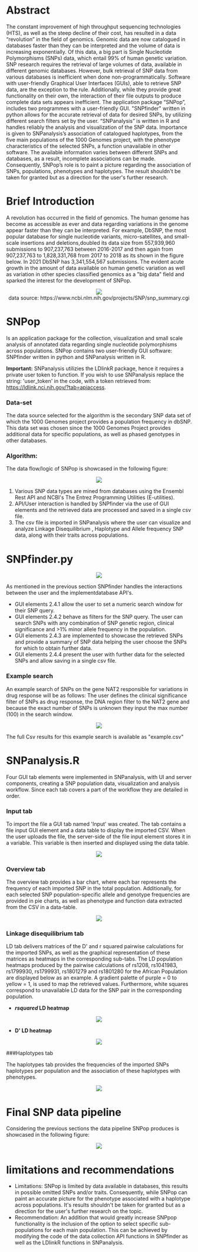 # Abstract 
The constant improvement of high throughput sequencing technologies (HTS), as well as the steep decline of their cost, has resulted in a data “revolution” in the field of genomics.  Genomic data are now catalogued in databases faster than they can be interpreted and the volume of data is increasing exponentially. Of this data, a big part is Single Nucleotide Polymorphisms (SNPs) data, which entail 99\% of human genetic variation. SNP research requires the retrieval of large volumes of data, available in different genomic databases. However, bulk retrieval of SNP data from various databases is inefficient when done non-programmatically.  Software with user-friendly Graphical User Interfaces (GUIs), able to retrieve SNP data, are the exception to the rule. Additionally, while they provide great functionality on their own, the interaction of their file outputs to produce complete data sets appears inefficient. The application package “SNPop”, includes two programmes with a user-friendly GUI. "SNPfinder" written in python allows for the accurate retrieval of data for desired SNPs, by utilizing different search filters set by the user. “SNPanalysis” is written in R and handles reliably the analysis and visualization of the SNP data. Importance is given to SNPanalysis’s association of catalogued haplotypes, from the five main populations of the 1000 Genomes project, with the phenotype characteristics of the selected SNPs, a function unavailable in other software. The available information varies between different SNPs and databases, as a result, incomplete associations can be made. Consequently, SNPop’s role is to paint a picture regarding the association of SNPs, populations, phenotypes and haplotypes. The result shouldn't be taken for granted but as a direction for the user's further research.


# Brief Introduction
A revolution has occurred in the field of genomics. The human genome has become as accessible as ever and data regarding variations in the genome appear faster than they can be interpreted. For example, DbSNP, the most popular  database for single nucleotide variants, micro-satellites, and small-scale insertions and deletions,doubled its data size from  557,939,960 submissions to 907,237,763 between 2016-2017 and then again from 907,237,763 to 1,828,331,768 from 2017 to 2018 as its shown in the figure below. In 2021 DbSNP has 3,341,554,567 submissions. The evident acute growth in the amount of data available on human genetic variation as well as variation in other species classified genomics as a "big data" field and sparked the interest for the development of SNPop.
<p align="center">
  <img src="images/Rplot02.png" /><br>
  data source: https://www.ncbi.nlm.nih.gov/projects/SNP/snp_summary.cgi
</p>

# SNPop
Is an application package for the collection, visualization and small scale analysis of annotated data regarding single nucleotide polymorphisms across populations.
SNPop contains two user-friendly GUI software: SNPfinder written in python and SNPanalysis written in R. 

**Important:** SNPanalysis utilizies the LDlinkR package, hence it requires a private user token to function. If you wish to use SNPanalysis replace the string: 'user_token' in the code, with a token retrieved from: https://ldlink.nci.nih.gov/?tab=apiaccess.

### Data-set 
The data source selected for the algorithm is the secondary SNP data set of which the 1000 Genomes project provides a population frequency in dbSNP. This data set was chosen since the 1000 Genomes Project provides additional data for specific populations, as well as phased genotypes in other databases. 

### Algorithm: 
The data flow/logic of SNPop is showcased in the following figure:
<p align="center">
  <img src="https://user-images.githubusercontent.com/68243875/147920381-2196bc6b-e546-415a-9024-e4b58f510a98.png" />
</p>

1. Various SNP data types are mined from databases using the Ensembl Rest API and  NCBI's The Entrez Programming Utilities (E-utilities).
2. API/User interaction is handled by SNPfinder via the use of GUI elements and the retrieved data are processed and saved in a single csv file.
3. The csv file is imported in SNPanalysis where the user can  visualize and analyze Linkage Disequilibrium , Haplotype and Allele frequency SNP data, along with their traits across populations.

# SNPfinder.py
<p align="center">
  <img src="images/snpfinder.png" />
</p>

As mentioned in the previous section SNPfinder handles the interactions between the user and the implementdatabase API's. 
- GUI elements 2.4.1 allow the user to set a numeric search window for their SNP query. 
- GUI elements 2.4.2 behave as filters for the SNP query. The user can search SNPs with any combination of SNP genetic region, clinical significance and >1% minor allele frequency in the population.
- GUI elements 2.4.3 are implemented to showcase the retrieved SNPs and provide a summary of SNP data helping the user choose the SNPs for which to obtain further data.
- GUI elements 2.4.4 present the user with further data for the selected SNPs and allow saving in a single csv file. 

### Example search
An example search of SNPs on the gene NAT2 responsible for variations in drug response will be as follows:
The user defines the clinical significance filter of SNPs as drug response, the DNA region filter to the NAT2 gene and because the exact number of SNPs is unknown they input the max number (100) in the search window. 
<p align="center">
  <img src="images/NAT2 SNPFINDER.PNG" />
</p>
 The full Csv results for this example search is available as "example.csv"

# SNPanalysis.R
Four GUI tab elements were implemented in SNPanalysis, with UI and server components, creating a SNP population data, visualization and analysis workflow. Since each tab covers a part of the workflow they are detailed in order. 

### Input tab 
To import the file a GUI tab named 'Input' was created. The tab contains a file input GUI element  and a data table  to display the imported CSV. When the user uploads the file, the server-side of the file input element stores it in a variable. This variable is then inserted and displayed using the data table.
<p align="center">
  <img src="images/NAT2 input.PNG" />
</p>

### Overview tab 
The overview tab provides a bar chart, where each bar represents the frequency of each imported SNP in the total population. Additionally, for each selected SNP population-specific allele and genotype frequencies are provided in pie charts, as well as phenotype and function data extracted from the CSV in a data-table.
<p align="center">
  <img src="images/ph.png" />
</p>

### Linkage disequilibrium tab
LD tab delivers matrices of the D' and r squared pairwise calculations for the imported SNPs, as well as the graphical representation of these matrices as heatmaps in the corresponding sub-tabs.  The LD population heatmaps produced by the pairwise calculations of rs1208, rs1041983, rs1799930, rs1799931, rs1801279 and rs1801280 for the African Population are displayed below as an example. A gradient palette of purple = 0 to yellow = 1, is used to map the retrieved values. Furthermore, white squares correspond to unavailable LD data for the SNP pair in the corresponding population.

- **$r squared$ LD heatmap**
<p align="center">
  <img src="images/NAT2 r2 African.png" />
</p>


- **D' LD heatmap**
<p align="center">
  <img src="images/african D'.png" />
</p>


###Haplotypes tab

The haplotypes tab provides the frequencies of the imported SNPs haplotypes per population and the association of these haplotypes with phenotypes.
<p align="center">
  <img src="images/haplotypes.png" />
</p>

# Final SNP data pipeline
Considering the previous sections the data pipeline SNPop produces is showcased in the following figure:
<p align="center">
  <img src="https://user-images.githubusercontent.com/68243875/147920326-039fb6c1-6b0e-4b80-ba94-c8259b55d29b.png" />
</p>

# limitations and recommendations
- Limitations: SNPop is limited by data available in databases, this results in possible omitted SNPs and/or traits. Consequently, while SNPop can paint an accurate picture for the phenotype associated with a haplotype across populations. It's results shouldn't be taken for granted but as a direction for the user's further research on the topic.
- Recommendation: An addition that would greatly increase SNPpop functionality is the inclusion of the option to select specific sub-populations for each main population. This can be achieved by modifying the code of the data collection API functions in SNPfinder as well as the LDlinkR functions in SNPanalysis.
